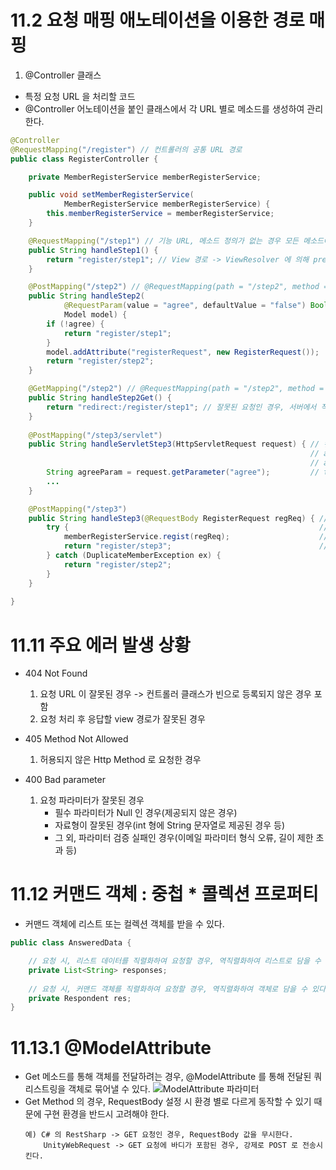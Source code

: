 # 11.2 요청 매핑 애노테이션을 이용한 경로 매핑
1. @Controller 클래스
- 특정 요청 URL 을 처리할 코드
- @Controller 어노테이션을 붙인 클래스에서 각 URL 별로 메소드를 생성하여 관리한다.
```java
@Controller
@RequestMapping("/register") // 컨트롤러의 공통 URL 경로
public class RegisterController {

    private MemberRegisterService memberRegisterService;

    public void setMemberRegisterService(
            MemberRegisterService memberRegisterService) {
        this.memberRegisterService = memberRegisterService;
    }

    @RequestMapping("/step1") // 기능 URL, 메소드 정의가 없는 경우 모든 메소드에 대해 요청할 수 있다.
    public String handleStep1() {
        return "register/step1"; // View 경로 -> ViewResolver 에 의해 prefix, suffix 가 이후 추가된다.
    }

    @PostMapping("/step2") // @RequestMapping(path = "/step2", method = method = RequestMethod.POST), 4.3부터 생긴 어노테이션
    public String handleStep2(
            @RequestParam(value = "agree", defaultValue = "false") Boolean agree, // 쿼리스트링을 @RequestParam 으로 받는다.
            Model model) {
        if (!agree) {
            return "register/step1";
        }
        model.addAttribute("registerRequest", new RegisterRequest());
        return "register/step2";
    }

    @GetMapping("/step2") // @RequestMapping(path = "/step2", method = method = RequestMethod.GET) 
    public String handleStep2Get() {
        return "redirect:/register/step1"; // 잘못된 요청인 경우, 서버에서 직접 리다이렉트시킬 수 있다.
    }
    
    @PostMapping("/step3/servlet")
    public String handleServletStep3(HttpServletRequest request) { // 컨텐츠타입 application/json, application/x-www-form-urlencoded 을 받아 맵으로 변환한다.
                                                                   // application/json: ajax 통신 등 데이터만 주고 받을 때 주로 사용
                                                                   // application/x-www-form-urlencoded: form - submit 태그를 통해 전달받은 데이터 컨텐츠 타입
        String agreeParam = request.getParameter("agree");         // text/plain 은 {key:value} 형식이 아니기 때문에 받을 수 없다.
        ...
    }

    @PostMapping("/step3")
    public String handleStep3(@RequestBody RegisterRequest regReq) { // 보편적인 사용법, {key:value} 형태의 바디 데이터를 받아 객체로 변환한다.
        try {                                                        // 맵과 달리 파라미터를 명확히 알 수 있어 주로 사용한다.
            memberRegisterService.regist(regReq);                    // 이를 Dto 객체라고 하며, Dto 에는 Setter 없이 기본 생성자만 있으면 데이터를 받을 수 있다.
            return "register/step3";                                 // 내부적으로 ObjectMapper 를 통해 변환되며 이 과정에서 Setter 없이도 변환하여 데이터를 저장시킨다.
        } catch (DuplicateMemberException ex) {
            return "register/step2";
        }
    }
    
}
```

# 11.11 주요 에러 발생 상황
- 404 Not Found   
   1) 요청 URL 이 잘못된 경우 -> 컨트롤러 클래스가 빈으로 등록되지 않은 경우 포함
   2) 요청 처리 후 응답할 view 경로가 잘못된 경우

- 405 Method Not Allowed
   1) 허용되지 않은 Http Method 로 요청한 경우

- 400 Bad parameter
   1) 요청 파라미터가 잘못된 경우
      - 필수 파라미터가 Null 인 경우(제공되지 않은 경우)
      - 자료형이 잘못된 경우(int 형에 String 문자열로 제공된 경우 등)
      - 그 외, 파라미터 검증 실패인 경우(이메일 파라미터 형식 오류, 길이 제한 초과 등)

# 11.12 커맨드 객체 : 중첩 * 콜렉션 프로퍼티
- 커맨드 객체에 리스트 또는 컬렉션 객체를 받을 수 있다.
```java
public class AnsweredData {

    // 요청 시, 리스트 데이터를 직렬화하여 요청할 경우, 역직렬화하여 리스트로 담을 수 있다.
    private List<String> responses;
    
    // 요청 시, 커맨드 객체를 직렬화하여 요청할 경우, 역직렬화하여 객체로 담을 수 있다.
    private Respondent res;
}
```

# 11.13.1 @ModelAttribute
- Get 메소드를 통해 객체를 전달하려는 경우, @ModelAttribute 를 통해 전달된 쿼리스트링을 객체로 묶어낼 수 있다.
![ModelAttribute 파라미터](https://velog.velcdn.com/images/idean3885/post/c3428ccc-3760-44e1-b095-1087d8945f78/image.png)
- Get Method 의 경우, RequestBody 설정 시 환경 별로 다르게 동작할 수 있기 때문에 구현 환경을 반드시 고려해야 한다.
  ```
  예) C# 의 RestSharp -> GET 요청인 경우, RequestBody 값을 무시한다.
      UnityWebRequest -> GET 요청에 바디가 포함된 경우, 강제로 POST 로 전송시킨다.
  ``` 
